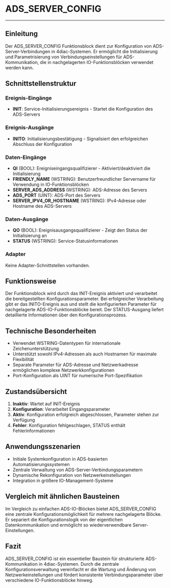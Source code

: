 # ADS_SERVER_CONFIG

* * * * * * * * * *

## Einleitung
Der ADS_SERVER_CONFIG Funktionsblock dient zur Konfiguration von ADS-Server-Verbindungen in 4diac-Systemen. Er ermöglicht die Initialisierung und Parametrisierung von Verbindungseinstellungen für ADS-Kommunikation, die in nachgelagerten IO-Funktionsblöcken verwendet werden kann.

## Schnittstellenstruktur

### **Ereignis-Eingänge**
- **INIT**: Service-Initialisierungsereignis - Startet die Konfiguration des ADS-Servers

### **Ereignis-Ausgänge**
- **INITO**: Initialisierungsbestätigung - Signalisiert den erfolgreichen Abschluss der Konfiguration

### **Daten-Eingänge**
- **QI** (BOOL): Ereigniseingangsqualifizierer - Aktiviert/deaktiviert die Initialisierung
- **FRIENDLY_NAME** (WSTRING): Benutzerfreundlicher Servername für Verwendung in IO-Funktionsblöcken
- **SERVER_ADS_ADDRESS** (WSTRING): ADS-Adresse des Servers
- **ADS_PORT** (UINT): ADS-Port des Servers
- **SERVER_IPV4_OR_HOSTNAME** (WSTRING): IPv4-Adresse oder Hostname des ADS-Servers

### **Daten-Ausgänge**
- **QO** (BOOL): Ereignisausgangsqualifizierer - Zeigt den Status der Initialisierung an
- **STATUS** (WSTRING): Service-Statusinformationen

### **Adapter**
Keine Adapter-Schnittstellen vorhanden.

## Funktionsweise
Der Funktionsblock wird durch das INIT-Ereignis aktiviert und verarbeitet die bereitgestellten Konfigurationsparameter. Bei erfolgreicher Verarbeitung gibt er das INITO-Ereignis aus und stellt die konfigurierten Parameter für nachgelagerte ADS-IO-Funktionsblöcke bereit. Der STATUS-Ausgang liefert detaillierte Informationen über den Konfigurationsprozess.

## Technische Besonderheiten
- Verwendet WSTRING-Datentypen für internationale Zeichenunterstützung
- Unterstützt sowohl IPv4-Adressen als auch Hostnamen für maximale Flexibilität
- Separate Parameter für ADS-Adresse und Netzwerkadresse ermöglichen komplexe Netzwerkkonfigurationen
- Port-Konfiguration als UINT für numerische Port-Spezifikation

## Zustandsübersicht
1. **Inaktiv**: Wartet auf INIT-Ereignis
2. **Konfiguration**: Verarbeitet Eingangsparameter
3. **Aktiv**: Konfiguration erfolgreich abgeschlossen, Parameter stehen zur Verfügung
4. **Fehler**: Konfiguration fehlgeschlagen, STATUS enthält Fehlerinformationen

## Anwendungsszenarien
- Initiale Systemkonfiguration in ADS-basierten Automatisierungssystemen
- Zentrale Verwaltung von ADS-Server-Verbindungsparametern
- Dynamische Rekonfiguration von Netzwerkeinstellungen
- Integration in größere IO-Management-Systeme

## Vergleich mit ähnlichen Bausteinen
Im Vergleich zu einfachen ADS-IO-Blöcken bietet ADS_SERVER_CONFIG eine zentrale Konfigurationsmöglichkeit für mehrere nachgelagerte Blöcke. Er separiert die Konfigurationslogik von der eigentlichen Datenkommunikation und ermöglicht so wiederverwendbare Server-Einstellungen.

## Fazit
ADS_SERVER_CONFIG ist ein essentieller Baustein für strukturierte ADS-Kommunikation in 4diac-Systemen. Durch die zentrale Konfigurationsverwaltung vereinfacht er die Wartung und Änderung von Netzwerkeinstellungen und fördert konsistente Verbindungsparameter über verschiedene IO-Funktionsblöcke hinweg.
